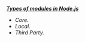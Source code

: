 [_**Types of modules in Node.js**_](https://www.tutorialsteacher.com/nodejs/nodejs-modules)

- _Core._
- _Local._
- _Third Party._
